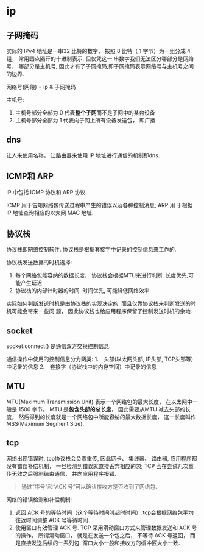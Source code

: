 # ip

## 子网掩码
实际的 IPv4 地址是一串32 比特的数字， 按照 8 比特（ 1 字节）为一组分成 4 组， 常用圆点隔开的十进制表示, 但仅凭这一
串数字我们无法区分哪部分是网络号， 哪部分是主机号, 因此才有了子网掩码,即子网掩码表示网络号与主机号之间的边界.

网络号(网段) = ip & 子网掩码

主机号:
1. 主机号部分全部为 0 代表**整个子网**而不是子网中的某台设备
1. 主机号部分全部为 1 代表向子网上所有设备发送包， 即广播

## dns
让人来使用名称， 让路由器来使用 IP 地址进行通信的机制即dns.

## ICMP和 ARP
IP 中包括 ICMP 协议和 ARP 协议.

ICMP 用于告知网络包传送过程中产生的错误以及各种控制消息; ARP 用
于根据 IP 地址查询相应的以太网 MAC 地址.

## 协议栈
协议栈即网络控制软件.
协议栈是根据套接字中记录的控制信息来工作的.

协议栈发送数据的时机选择:
1. 每个网络包能容纳的数据长度， 协议栈会根据MTU来进行判断. 长度优先,可能产生延迟
2. 协议栈的内部计时器的时间. 时间优先, 可能降低网络效率

实际如何判断发送时机是由协议栈的实现决定的. 而且仅靠协议栈来判断发送的时机可能会带来一些问
题， 因此协议栈也给应用程序保留了控制发送时机的余地.

## socket
socket.connect() 是通信双方交换控制信息.

通信操作中使用的控制信息分为两类:
1. 头部(以太网头部, IP头部, TCP头部等)中记录的信息
2. 套接字（协议栈中的内存空间）中记录的信息

## MTU
MTU(Maximum Transmission Unit) 表示一个网络包的最大长度， 在以太网中一般是 1500 字节。 MTU 是**包含头部的总长度**， 因此需要从MTU 减去头部的长度， 然后得到的长度就是一个网络包中所能容纳的最大数据长度， 这一长度叫作 MSS(Maximum Segment Size).

## tcp
网络出现错误时, tcp协议栈会负责重传, 因此网卡、 集线器、 路由器, 应用程序都没有错误补偿机制， 一旦检测到错误就直接丢弃相应的包; TCP 会在尝试几次重传无效之后强制结束通信， 并向应用程序报错.

> 通过“序号”和“ACK 号”可以确认接收方是否收到了网络包.

网络的错误检测和补偿机制:
1. 返回 ACK 号的等待时间（这个等待时间叫超时时间）.tcp会根据网络包平均往返时间调整 ACK 号等待时间.
2. 使用窗口有效管理 ACK 号. TCP 采用滑动窗口方式来管理数据发送和 ACK 号的操作。 所谓滑动窗口， 就是在发送一个包之后， 不等待 ACK 号返回， 而是直接发送后续的一系列包. 窗口大小一般和接收方的缓冲区大小一致.